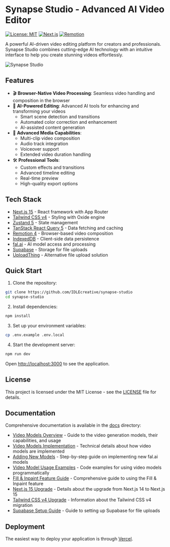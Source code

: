 # Synapse Studio - Advanced AI Video Editor

[![License: MIT](https://img.shields.io/badge/License-MIT-yellow.svg)](https://opensource.org/licenses/MIT)
[![Next.js](https://img.shields.io/badge/Next.js-15-black)](https://nextjs.org)
[![Remotion](https://img.shields.io/badge/Remotion-latest-blue)](https://remotion.dev)

A powerful AI-driven video editing platform for creators and professionals. Synapse Studio combines cutting-edge AI technology with an intuitive interface to help you create stunning videos effortlessly.

![Synapse Studio](https://github.com/IDLEcreative/synapse-studio/blob/main/src/app/opengraph-image.png?raw=true)

## Features

- 🎬 **Browser-Native Video Processing**: Seamless video handling and composition in the browser
- 🤖 **AI-Powered Editing**: Advanced AI tools for enhancing and transforming your videos
  - Smart scene detection and transitions
  - Automated color correction and enhancement
  - AI-assisted content generation
- 🎵 **Advanced Media Capabilities**:
  - Multi-clip video composition
  - Audio track integration
  - Voiceover support
  - Extended video duration handling
- 🛠️ **Professional Tools**:
  - Custom effects and transitions
  - Advanced timeline editing
  - Real-time preview
  - High-quality export options

## Tech Stack

- [Next.js 15](https://nextjs.org) - React framework with App Router
- [Tailwind CSS v4](https://tailwindcss.com) - Styling with Oxide engine
- [Zustand 5](https://github.com/pmndrs/zustand) - State management
- [TanStack React Query 5](https://tanstack.com/query) - Data fetching and caching
- [Remotion 4](https://remotion.dev) - Browser-based video composition
- [IndexedDB](https://developer.mozilla.org/docs/Web/API/IndexedDB_API) - Client-side data persistence
- [fal.ai](https://fal.ai) - AI model access and processing
- [Supabase](https://supabase.com) - Storage for file uploads
- [UploadThing](https://uploadthing.com) - Alternative file upload solution

## Quick Start

1. Clone the repository:

```bash
git clone https://github.com/IDLEcreative/synapse-studio
cd synapse-studio
```

2. Install dependencies:

```bash
npm install
```

3. Set up your environment variables:

```bash
cp .env.example .env.local
```

4. Start the development server:

```bash
npm run dev
```

Open [http://localhost:3000](http://localhost:3000) to see the application.

## License

This project is licensed under the MIT License - see the [LICENSE](LICENSE) file for details.

## Documentation

Comprehensive documentation is available in the [docs](./docs) directory:

- [Video Models Overview](./docs/video-models.md) - Guide to the video generation models, their capabilities, and usage
- [Video Models Implementation](./docs/video-models-implementation.md) - Technical details about how video models are implemented
- [Adding New Models](./docs/adding-new-models.md) - Step-by-step guide on implementing new fal.ai models
- [Video Model Usage Examples](./docs/examples/video-model-usage.md) - Code examples for using video models programmatically
- [Fill & Inpaint Feature Guide](./docs/fill-inpaint-feature.md) - Comprehensive guide to using the Fill & Inpaint feature
- [Next.js 15 Upgrade](./docs/nextjs-15-upgrade.md) - Details about the upgrade from Next.js 14 to Next.js 15
- [Tailwind CSS v4 Upgrade](./docs/tailwind-v4-upgrade.md) - Information about the Tailwind CSS v4 migration
- [Supabase Setup Guide](./docs/supabase-setup.md) - Guide to setting up Supabase for file uploads

## Deployment

The easiest way to deploy your application is through [Vercel](https://vercel.com).

